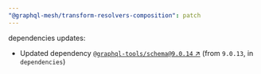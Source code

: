 ```yaml
---
"@graphql-mesh/transform-resolvers-composition": patch
---
```

dependencies updates:
  - Updated dependency [`@graphql-tools/schema@9.0.14` ↗︎](https://www.npmjs.com/package/@graphql-tools/schema/v/9.0.14) (from `9.0.13`, in `dependencies`)
